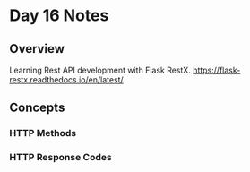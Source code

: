 # Day 16 Notes

## Overview

Learning Rest API development with Flask RestX.
https://flask-restx.readthedocs.io/en/latest/

## Concepts

### HTTP Methods


### HTTP Response Codes

